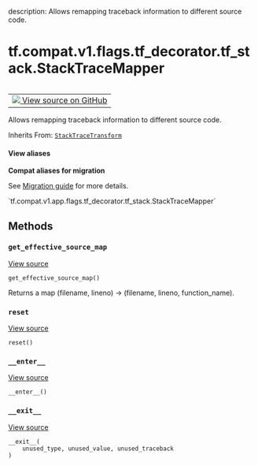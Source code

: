 description: Allows remapping traceback information to different source code.

<div itemscope itemtype="http://developers.google.com/ReferenceObject">
<meta itemprop="name" content="tf.compat.v1.flags.tf_decorator.tf_stack.StackTraceMapper" />
<meta itemprop="path" content="Stable" />
<meta itemprop="property" content="__enter__"/>
<meta itemprop="property" content="__exit__"/>
<meta itemprop="property" content="get_effective_source_map"/>
<meta itemprop="property" content="reset"/>
</div>

# tf.compat.v1.flags.tf_decorator.tf_stack.StackTraceMapper

<!-- Insert buttons and diff -->

<table class="tfo-notebook-buttons tfo-api nocontent" align="left">
<td>
  <a target="_blank" href="https://github.com/tensorflow/tensorflow/blob/r2.3/tensorflow/python/util/tf_stack.py#L79-L88">
    <img src="https://www.tensorflow.org/images/GitHub-Mark-32px.png" />
    View source on GitHub
  </a>
</td>
</table>



Allows remapping traceback information to different source code.

Inherits From: [`StackTraceTransform`](../../../../../../tf/compat/v1/flags/tf_decorator/tf_stack/StackTraceTransform.md)

<section class="expandable">
  <h4 class="showalways">View aliases</h4>
  <p>
<b>Compat aliases for migration</b>
<p>See
<a href="https://www.tensorflow.org/guide/migrate">Migration guide</a> for
more details.</p>
<p>`tf.compat.v1.app.flags.tf_decorator.tf_stack.StackTraceMapper`</p>
</p>
</section>

<!-- Placeholder for "Used in" -->


## Methods

<h3 id="get_effective_source_map"><code>get_effective_source_map</code></h3>

<a target="_blank" href="https://github.com/tensorflow/tensorflow/blob/r2.3/tensorflow/python/util/tf_stack.py#L86-L88">View source</a>

<pre class="devsite-click-to-copy prettyprint lang-py tfo-signature-link">
<code>get_effective_source_map()
</code></pre>

Returns a map (filename, lineno) -> (filename, lineno, function_name).


<h3 id="reset"><code>reset</code></h3>

<a target="_blank" href="https://github.com/tensorflow/tensorflow/blob/r2.3/tensorflow/python/util/tf_stack.py#L83-L84">View source</a>

<pre class="devsite-click-to-copy prettyprint lang-py tfo-signature-link">
<code>reset()
</code></pre>




<h3 id="__enter__"><code>__enter__</code></h3>

<a target="_blank" href="https://github.com/tensorflow/tensorflow/blob/r2.3/tensorflow/python/util/tf_stack.py#L53-L69">View source</a>

<pre class="devsite-click-to-copy prettyprint lang-py tfo-signature-link">
<code>__enter__()
</code></pre>




<h3 id="__exit__"><code>__exit__</code></h3>

<a target="_blank" href="https://github.com/tensorflow/tensorflow/blob/r2.3/tensorflow/python/util/tf_stack.py#L71-L73">View source</a>

<pre class="devsite-click-to-copy prettyprint lang-py tfo-signature-link">
<code>__exit__(
    unused_type, unused_value, unused_traceback
)
</code></pre>






